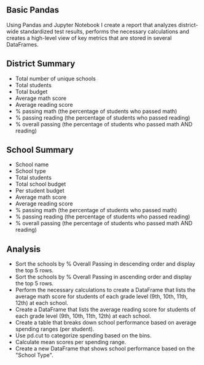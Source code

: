 Basic Pandas
-------
Using Pandas and Jupyter Notebook I create a report that analyzes district-wide standardized test results, performs the necessary calculations and creates a high-level view of key metrics that are stored in several DataFrames.

District Summary
------
* Total number of unique schools
* Total students
* Total budget
* Average math score
* Average reading score
* % passing math (the percentage of students who passed math)
* % passing reading (the percentage of students who passed reading)
* % overall passing (the percentage of students who passed math AND reading)

School Summary
-------
* School name
* School type
* Total students
* Total school budget
* Per student budget
* Average math score
* Average reading score
* % passing math (the percentage of students who passed math)
* % passing reading (the percentage of students who passed reading)
* % overall passing (the percentage of students who passed math AND reading)

Analysis
-------
* Sort the schools by % Overall Passing in descending order and display the top 5 rows.
* Sort the schools by % Overall Passing in ascending order and display the top 5 rows.
* Perform the necessary calculations to create a DataFrame that lists the average math score for students of each grade level (9th, 10th, 11th, 12th) at each school.
* Create a DataFrame that lists the average reading score for students of each grade level (9th, 10th, 11th, 12th) at each school.
* Create a table that breaks down school performance based on average spending ranges (per student).
* Use pd.cut to categorize spending based on the bins.
* Calculate mean scores per spending range.
* Create a new DataFrame that shows school performance based on the "School Type".
